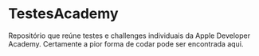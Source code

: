# TestesAcademy

Repositório que reúne testes e challenges individuais da Apple Developer Academy.
Certamente a pior forma de codar pode ser encontrada aqui. 
